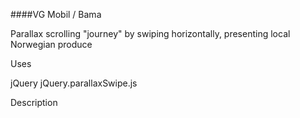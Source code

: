 ####VG Mobil / Bama

Parallax scrolling "journey" by swiping horizontally, presenting local Norwegian produce




Uses

jQuery
jQuery.parallaxSwipe.js 


Description

